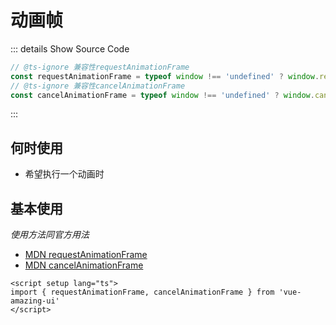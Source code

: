 # 动画帧<BackTop />

::: details Show Source Code

```typescript
// @ts-ignore 兼容性requestAnimationFrame
const requestAnimationFrame = typeof window !== 'undefined' ? window.requestAnimationFrame || window.mozRequestAnimationFrame || window.webkitRequestAnimationFrame || window.msRequestAnimationFrame : () => {}
// @ts-ignore 兼容性cancelAnimationFrame
const cancelAnimationFrame = typeof window !== 'undefined' ? window.cancelAnimationFrame || window.mozCancelAnimationFrame : () => {}
```

:::

## 何时使用

- 希望执行一个动画时

## 基本使用

*使用方法同官方用法*

- [MDN requestAnimationFrame](https://developer.mozilla.org/zh-CN/docs/Web/API/window/requestAnimationFrame)
- [MDN cancelAnimationFrame](https://developer.mozilla.org/zh-CN/docs/Web/API/Window/cancelAnimationFrame)

```vue
<script setup lang="ts">
import { requestAnimationFrame, cancelAnimationFrame } from 'vue-amazing-ui'
</script>
```
